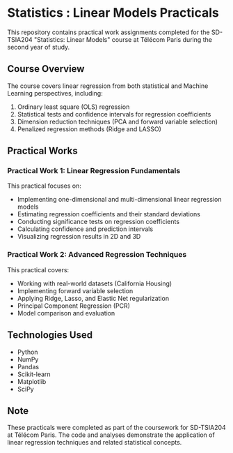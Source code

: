 # Statistics : Linear Models Practicals

This repository contains practical work assignments completed for the SD-TSIA204 "Statistics: Linear Models" course at Télécom Paris during the second year of study.

## Course Overview

The course covers linear regression from both statistical and Machine Learning perspectives, including:

1. Ordinary least square (OLS) regression
2. Statistical tests and confidence intervals for regression coefficients
3. Dimension reduction techniques (PCA and forward variable selection)
4. Penalized regression methods (Ridge and LASSO)

## Practical Works

### Practical Work 1: Linear Regression Fundamentals

This practical focuses on:
- Implementing one-dimensional and multi-dimensional linear regression models
- Estimating regression coefficients and their standard deviations
- Conducting significance tests on regression coefficients
- Calculating confidence and prediction intervals
- Visualizing regression results in 2D and 3D

### Practical Work 2: Advanced Regression Techniques

This practical covers:
- Working with real-world datasets (California Housing)
- Implementing forward variable selection
- Applying Ridge, Lasso, and Elastic Net regularization
- Principal Component Regression (PCR)
- Model comparison and evaluation

## Technologies Used

- Python
- NumPy
- Pandas
- Scikit-learn
- Matplotlib
- SciPy

## Note

These practicals were completed as part of the coursework for SD-TSIA204 at Télécom Paris. The code and analyses demonstrate the application of linear regression techniques and related statistical concepts.